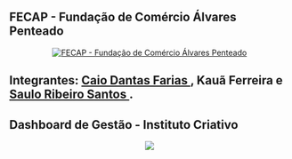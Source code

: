 ## FECAP - Fundação de Comércio Álvares Penteado

<p align="center">
<a href= "https://www.fecap.br/"><img src="https://encrypted-tbn0.gstatic.com/images?q=tbn:ANd9GcRhZPrRa89Kma0ZZogxm0pi-tCn_TLKeHGVxywp-LXAFGR3B1DPouAJYHgKZGV0XTEf4AE&usqp=CAU" alt="FECAP - Fundação de Comércio Álvares Penteado" border="0"></a>
</p>

## Integrantes: <a href="https://www.linkedin.com/in/caio-dantas-5bb171329/">Caio Dantas Farias  </a>, Kauã Ferreira e <a href="https://www.linkedin.com/in/saulo-santos-a1ba86334/">Saulo Ribeiro Santos	</a>.

## Dashboard de Gestão - Instituto Criativo

<p align="center">
<img src = "https://uploads-ssl.webflow.com/60fc6fd742d40922fd276ea8/619d15d412c8a57be7d11c36_Graph%20image%20BR%20IC.jpg"
  </p>

